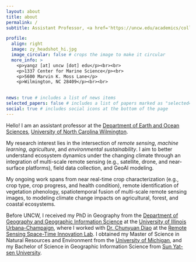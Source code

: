 ```yaml
---
layout: about
title: about
permalink: /
subtitle: Assistant Professor, <a href='https://uncw.edu/academics/colleges/cse/departments/earth-ocean-sciences/'>University of North Carolina Wilmington</a>

profile:
  align: right
  image: zy_headshot_hi.jpg
  image_circular: false # crops the image to make it circular
  more_info: >
    <p>yangz [at] uncw [dot] edu</p><br><br>
    <p>1337 Center for Marine Science</p><br>
    <p>5600 Marvin K. Moss Lane</p>
    <p>Wilmington, NC 28409</p><br><br>
    

news: true # includes a list of news items
selected_papers: false # includes a list of papers marked as "selected={true}"
social: true # includes social icons at the bottom of the page
---
```


Hello! I am an assistant professor at the [Department of Earth and Ocean Sciences](https://uncw.edu/academics/colleges/cse/departments/earth-ocean-sciences/), [University of North Carolina Wilmington](https://uncw.edu/). 

My research interest lies in the intersection of *remote sensing*, *machine learning*, *agriculture*, and *environmental sustainability*. I aim to better understand ecosystem dynamics under the changing climate through an integration of multi-scale remote sensing (e.g., satellite, drone, and near-surface platforms), field data collection, and GeoAI modeling. 

My ongoing work spans from near real-time crop characterization (e.g., crop type, crop progress, and health condition), remote identification of vegetation phenology, spatiotemporal fusion of multi-scale remote sensing images, to modeling climate change impacts on agricultural, forest, and coastal ecosystems. 

Before UNCW, I received my PhD in Geography from the [Department of Geography and Geographic Information Science](https://ggis.illinois.edu/) at the [University of Illinois Urbana-Champaign](https://illinois.edu), where I worked with [Dr. Chunyuan Diao](https://ggis.illinois.edu/directory/profile/chunyuan) at the [Remote Sensing Space-Time Innovation Lab](https://diaorssilab.web.illinois.edu/). I obtained my Master of Science in Natural Resources and Environment from the [University of Michigan](https://seas.umich.edu), and my Bachelor of Science in Geographic Information Science from [Sun Yat-sen University](https://gp.sysu.edu.cn/en).
